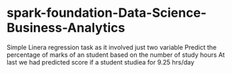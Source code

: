 # spark-foundation-Data-Science-Business-Analytics
Simple Linera regression task as it involved just two variable
Predict the percentage of marks of an student based on the number of study hours
At last we had predicted score if a student studiea for 9.25 hrs/day
